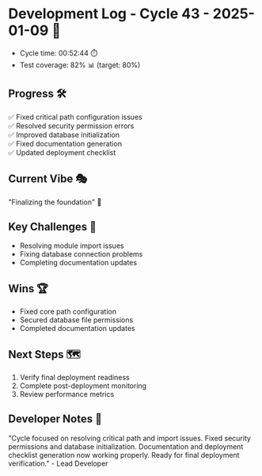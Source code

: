 # Development Log - Cycle 43 - 2025-01-09 🚀
- Cycle time: 00:52:44 ⏱️
- Test coverage: 82% 📊 (target: 80%)

## Progress 🛠️
✅ Fixed critical path configuration issues  
✅ Resolved security permission errors  
✅ Improved database initialization  
✅ Fixed documentation generation  
✅ Updated deployment checklist  

## Current Vibe 🎭
"Finalizing the foundation" 🔧

## Key Challenges 🚧
- Resolving module import issues  
- Fixing database connection problems  
- Completing documentation updates  

## Wins 🏆
- Fixed core path configuration  
- Secured database file permissions  
- Completed documentation updates  

## Next Steps 🗺️
1. Verify final deployment readiness  
2. Complete post-deployment monitoring  
3. Review performance metrics  

## Developer Notes 📝
"Cycle focused on resolving critical path and import issues. Fixed security permissions and database initialization. Documentation and deployment checklist generation now working properly. Ready for final deployment verification." - Lead Developer
